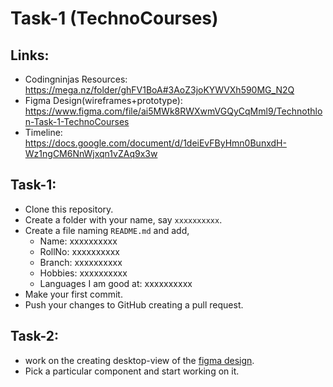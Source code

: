 # Task-1 (TechnoCourses)
## Links:
- Codingninjas Resources: https://mega.nz/folder/ghFV1BoA#3AoZ3joKYWVXh590MG_N2Q
- Figma Design(wireframes+prototype): https://www.figma.com/file/ai5MWk8RWXwmVGQyCqMml9/Technothlon-Task-1-TechnoCourses
- Timeline: https://docs.google.com/document/d/1deiEvFByHmn0BunxdH-Wz1ngCM6NnWjxqn1vZAq9x3w
## Task-1:
- Clone this repository.
- Create a folder with your name, say `xxxxxxxxxx`.
- Create a file naming `README.md` and add,
  - Name: xxxxxxxxxx
  - RollNo: xxxxxxxxxx
  - Branch: xxxxxxxxxx
  - Hobbies: xxxxxxxxxx
  - Languages I am good at: xxxxxxxxxx
- Make your first commit.
- Push your changes to GitHub creating a pull request.

## Task-2:
- work on the creating desktop-view of the [figma design](https://www.figma.com/file/ai5MWk8RWXwmVGQyCqMml9/Technothlon-Task-1-TechnoCourses).
- Pick a particular component and start working on it.
